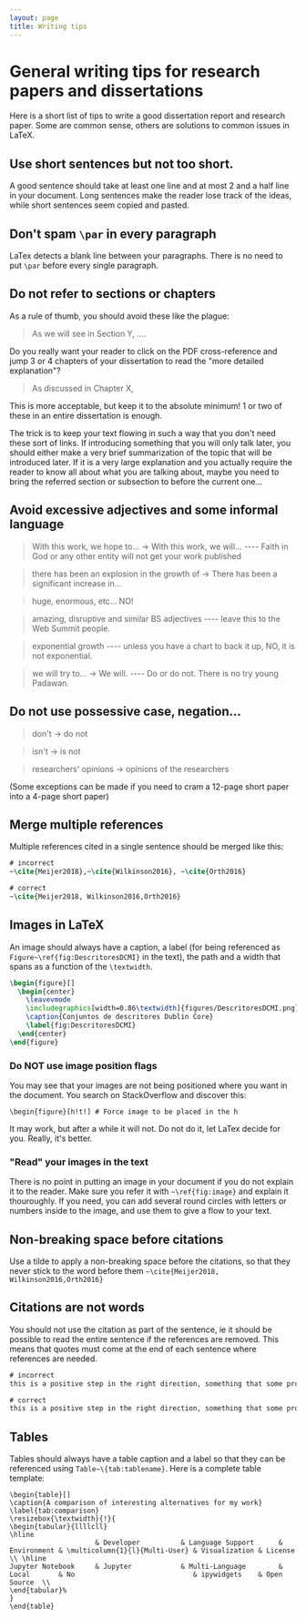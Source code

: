 ```yaml
---
layout: page
title: Writing tips
---
```


# General writing tips for research papers and dissertations

Here is a short list of tips to write a good dissertation report and research paper. Some are common sense, others are solutions to common issues in LaTeX.

## Use short sentences but not too short.

A good sentence should take at least one line and at most 2 and a half line in your document. Long sentences make the reader lose track of the ideas, while short sentences seem copied and pasted.

## Don't spam `\par` in every paragraph

LaTex detects a blank line between your paragraphs. There is no need to put `\par` before every single paragraph.

## Do not refer to sections or chapters

As a rule of thumb, you should avoid these like the plague:

> As we will see in Section Y, ....

Do you really want your reader to click on the PDF cross-reference and jump 3 or 4 chapters of your dissertation to read the "more detailed explanation"?

> As discussed in Chapter X,

This is more acceptable, but keep it to the absolute minimum! 1 or two of these in an entire dissertation is enough.

The trick is to keep your text flowing in such a way that you don't need these sort of links. If introducing something that you will only talk later, you should either make a very brief summarization of the topic that will be introduced later. If it is a very large explanation and you actually require the reader to know all about what you are talking about, maybe you need to bring the referred section or subsection to before the current one... 

## Avoid excessive adjectives and some informal language

> With this work, we hope to... → With this work, we will... ---- Faith in God or any other entity will not get your work published

> there has been an explosion in the growth of → There has been a significant increase in...

> huge, enormous, etc... NO!

> amazing, disruptive and similar BS adjectives ---- leave this to the Web Summit people.

> exponential growth ---- unless you have a chart to back it up, NO, it is not exponential.

> we will try to... → We will. ---- Do or do not. There is no try young Padawan.

## Do not use possessive case, negation...

> don't → do not

> isn't → is not

> researchers' opinions → opinions of the researchers

(Some exceptions can be made if you need to cram a 12-page short paper into a 4-page short paper)

## Merge multiple references

Multiple references cited in a single sentence should be merged like this:

```tex
# incorrect
~\cite{Meijer2018},~\cite{Wilkinson2016}, ~\cite{Orth2016}

# correct
~\cite{Meijer2018, Wilkinson2016,Orth2016}
```

## Images in LaTeX

An image should always have a caption, a label (for being referenced as `Figure~\ref{fig:DescritoresDCMI}` in the text), the path and a width that spans as a function of the `\textwidth`.

```tex
\begin{figure}[]
  \begin{center}
    \leavevmode
    \includegraphics[width=0.86\textwidth]{figures/DescritoresDCMI.png}
    \caption{Conjuntos de descritores Dublin Core}
    \label{fig:DescritoresDCMI}
  \end{center}
\end{figure}
```

### Do NOT use image position flags

You may see that your images are not being positioned where you want in the document. You search on StackOverflow and discover this:

``\begin{figure}[h!t!] # Force image to be placed in the h``

It may work, but after a while it will not. Do not do it, let LaTex decide for you. Really, it's better.

### "Read" your images in the text

There is no point in putting an image in your document if you do not explain it to the reader. Make sure you refer it with  `~\ref{fig:image}` and explain it thouroughly. If you need, you can add several round circles with letters or numbers inside to the image, and use them to give a flow to your text.

## Non-breaking space before citations

Use a tilde to apply a non-breaking space before the citations, so that they never stick to the word before them `~\cite{Meijer2018, Wilkinson2016,Orth2016}`

## Citations are not words

You should not use the citation as part of the sentence, ie it should be possible to read the entire sentence if the references are removed. This means that quotes must come at the end of each sentence where references are needed.

```tex
# incorrect
this is a positive step in the right direction, something that some projects such as ~\cite{Meijer2018, Wilkinson2016,Orth2016} aim to set as the norm.

# correct
this is a positive step in the right direction, something that some projects aim to set as the norm~\cite{Meijer2018, Wilkinson2016,Orth2016}.
```

## Tables

Tables should always have a table caption and a label so that they can be referenced using `Table~\{tab:tablename}`. Here is a complete table template:

```
\begin{table}[]
\caption{A comparison of interesting alternatives for my work}
\label{tab:comparison}
\resizebox{\textwidth}{!}{
\begin{tabular}{llllcll}
\hline
                     & Developer          & Language Support      & Environment & \multicolumn{1}{l}{Multi-User} & Visualization & License       \\ \hline
Jupyter Notebook     & Jupyter            & Multi-Language        & Local       & No                             & ipywidgets    & Open Source  \\
\end{tabular}%
}
\end{table}
```
